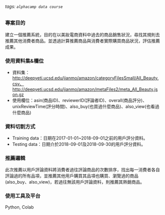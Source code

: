 ###### tags: `alphacamp data course`

### 專案目的
建立一個推薦系統，目的在以美妝電商資料中過去的商品銷售狀況，尋找其規則去推薦其他消費者商品。並透過計算推薦商品與消費者實際購買商品狀況，評估推薦成果。

### 使用資料集&欄位
* 資料集：http://deepyeti.ucsd.edu/jianmo/amazon/categoryFilesSmall/All_Beauty.csv、http://deepyeti.ucsd.edu/jianmo/amazon/metaFiles2/meta_All_Beauty.json.gz
* 使用欄位：asin(商品ID)、reviewerID(評論者ID)、overall(商品評分)、unixReviewTime(評分時間)、also_buy(也買過什麼商品)、also_view(也看過什麼商品)

### 資料切割方式
* Training data：日期在2017-01-01~2018-09-01之前的用戶評分資料。
* Testing data：日期介於2018-09-01及2018-09-30的用戶評分資料。

### 推薦邏輯
此次推薦以用戶評論資料將消費者過往評論商品的次數排序，找出每一消費者各自評論過的所有品項，並推薦其他用戶購買其品項也購買、瀏覽過的商品(also_buy、also_view)，若過往無該用戶評論資料，則推薦其熱銷商品。

### 使用工具及平台
Python, Colab
